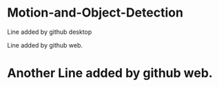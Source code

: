 # Motion-and-Object-Detection

Line added by github desktop

Line added by github web.

# Another Line added by github web.
